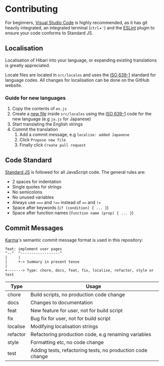 # Contributing

For beginners, [Visual Studio Code] is highly recommended, as it has
git heavily integrated, an integrated terminal (`ctrl`+`'`) and the
[ESLint] plugin to ensure your code conforms to Standard JS.

## Localisation

Localisation of Hibari into your language, or expanding existing
translations is greatly appreciated.

Locale files are located in `src/locales` and uses the [ISO 639-1]
standard for language codes. All changes for localisation can be
done on the GitHub website.

### Guide for new languages

1. Copy the contents of `en.js`
2. Create a [new file][1] inside `src/locales` using the [ISO 639-1] code for the new language (e.g `ja.js` for Japanese)
3. Start translating the English strings
4. Commit the translation
    1. Add a commit message, e.g `localise: added Japanese`
    2. Click `Propose new file`
    3. Finally click `Create pull request`

## Code Standard

[Standard JS] is followed for all JavaScript code. The general rules
are:

- 2 spaces for indentation
- Single quotes for strings
- No semicolons
- No unused variables
- Always use `===` and `!==` instead of `==` and `!=`
- Space after keywords (`if (condition) { ... }`)
- Space after function names (`function name (prop) { ... }`)

## Commit Messages

[Karma]'s semantic commit message format is used in this repository:

```text
feat: implement user pages
^--^  ^------------------^
|     |
|     +-> Summary in present tense
|
+-------> Type: chore, docs, feat, fix, localise, refactor, style or test
```

| Type | Usage
| ---- | -----
| chore     | Build scripts, no production code change
| docs      | Changes to documentation
| feat      | New feature for user, not for build script
| fix       | Bug fix for user, not for build script
| localise  | Modifying localisation strings
| refactor  | Refactoring production code, e.g renaming variables
| style     | Formatting etc, no code change
| test      | Adding tests, refactoring tests, no production code change

[Visual Studio Code]:https://code.visualstudio.com
[ESLint]:https://marketplace.visualstudio.com/items?itemName=dbaeumer.vscode-eslint
[ISO 639-1]:https://en.wikipedia.org/wiki/ISO_639
[Standard JS]:http://standardjs.com/rules.html#javascript-standard-style
[Karma]:https://karma-runner.github.io/0.10/dev/git-commit-msg.html

[1]:https://help.github.com/articles/creating-new-files

